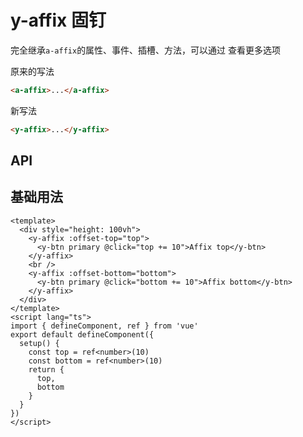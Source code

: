 # y-affix 固钉

<a-btn label="a-affix" href="https://next.antdv.com/components/affix-cn" />

完全继承`a-affix`的属性、事件、插槽、方法，可以通过 <y-link blank label="a-affix" href="https://next.antdv.com/components/affix-cn" /> 查看更多选项

<row-start />
<col-start />

原来的写法

```html
<a-affix>...</a-affix>
```

<col-end />
<col-start />

新写法

```html
<y-affix>...</y-affix>
```

<col-end />
<row-end />

## API

## 基础用法

```vue demo
<template>
  <div style="height: 100vh">
    <y-affix :offset-top="top">
      <y-btn primary @click="top += 10">Affix top</y-btn>
    </y-affix>
    <br />
    <y-affix :offset-bottom="bottom">
      <y-btn primary @click="bottom += 10">Affix bottom</y-btn>
    </y-affix>
  </div>
</template>
<script lang="ts">
import { defineComponent, ref } from 'vue'
export default defineComponent({
  setup() {
    const top = ref<number>(10)
    const bottom = ref<number>(10)
    return {
      top,
      bottom
    }
  }
})
</script>
```
